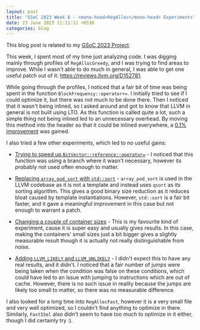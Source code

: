 ```yaml
---
layout: post
title: "GSoC 2023 Week 6 - <mono-head>RegAlloc</mono-head> Experiments"
date: 23 June 2023 11:11:11 +0530
categories: blog
---
```


This blog post is related to my
<a href="https://summerofcode.withgoogle.com/programs/2023/projects/JdqGUwNq">GSoC
2023 Project</a>.

This week, I spent most of my time just analyzing code. I was digging mainly through profiles of
`RegAllocGreedy`, and I was trying to find areas to improve. While I wasn't able to do much in general, I
was able to get one useful patch out of it:
<a href="https://reviews.llvm.org/D152781">https://reviews.llvm.org/D152781</a>.

While going through the profiles, I noticed that a fair bit of time was being spent in the function
`BlockFrequency::operator+=`. I initially tried to see if I could optimize it, but there was not much to be
done there. Then I noticed that it wasn't being inlined, so I asked around and got to know that LLVM in general is not
built using LTO. As this function is called quite a lot, such a simple thing not being inlined led to an
unnecessary overhead. By moving this method into the header so that it could be inlined everywhere, a
<a href="https://llvm-compile-time-tracker.com/compare.php?from=6ee594be53e7efaa12086ad20f0d0268092a4c73&to=6ac6cd99e211fae5ae5de41ad608604aa22f1882&stat=instructions%3Au">0.1% improvement</a>
was gained.

I also tried a few other experiments, which led to no useful gains:

- <a href="https://github.com/llvm/llvm-project/commit/7b84d0b58d8b67fdc46c0aebede53ab010ce6be7">Trying to speed up
  `BitVector::reference::operator=`</a> - I noticed that this function was using a branch where it
  wasn't necessary, however its probably not used often enough to matter.

- <a href="https://github.com/llvm/llvm-project/commit/2855324dbf886bd67502c59af1bd2edc4d1079c8">Replacing
  `array_pod_sort` with `std::sort`</a> - `array_pod_sort` is used in the LLVM
  codebase as it is not a template and instead uses `qsort` as its sorting algorithm. This gives a good
  binary size reduction as it reduces bloat caused by template instantiations. However, `std::sort` is
  a fair bit faster, and it gave a meaningful improvement in this case but not enough to warrant a patch.

- <a href="https://github.com/llvm/llvm-project/commit/89e8e31e38c3b767b237accecad58f148ca007a1">Changing a couple
  of container sizes</a> - This is my favourite kind of experiment, cause it is super easy and usually gives
  results. In this case, making the containers' small sizes just a bit bigger gives a slightly measurable result
  though it is actually not really distinguishable from noise.

- <a href="https://github.com/llvm/llvm-project/commit/63f623f6a735f41186db1adcc94a695b5ab33bae">Adding
  `LLVM_LIKELY` and `LLVM_UNLIKELY`</a> - I didn't expect this to have any real results, and
  it didn't. I noticed that a fair number of jumps were being taken when the condition was false on these
  conditions, which could have led to an issue with jumping to instructions which are out of cache. However, there
  is no such issue in reality because the jumps are likely too small to matter, so there was no measurable
  difference.

I also looked for a long time into `RegAllocFast`, however it is a very small file and very well optimized,
so I couldn't find anything to optimize in there. Similarly, `FastISel` also didn't seem to have too much
to optimize in it either, though I did certainly try :).

